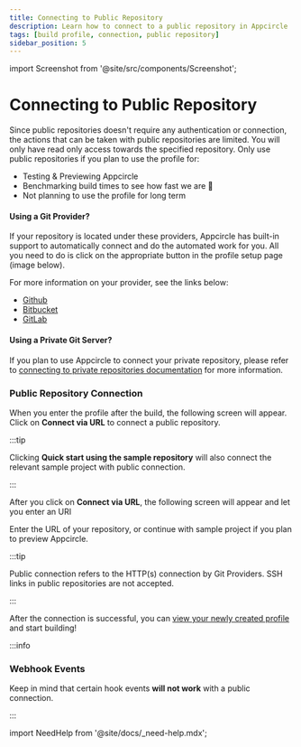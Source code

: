 ```yaml
---
title: Connecting to Public Repository
description: Learn how to connect to a public repository in Appcircle
tags: [build profile, connection, public repository]
sidebar_position: 5
---
```


import Screenshot from '@site/src/components/Screenshot';

# Connecting to Public Repository

Since public repositories doesn't require any authentication or connection, the actions that can be taken with public repositories are limited. You will only have read only access towards the specified repository. Only use public repositories if you plan to use the profile for:

- Testing & Previewing Appcircle
- Benchmarking build times to see how fast we are 🚀
- Not planning to use the profile for long term

#### Using a Git Provider?

If your repository is located under these providers, Appcircle has built-in support to automatically connect and do the automated work for you. All you need to do is click on the appropriate button in the profile setup page (image below).

For more information on your provider, see the links below:

- [Github](/build/manage-the-connections/adding-a-build-profile/connecting-to-github)
- [Bitbucket](/build/manage-the-connections/adding-a-build-profile/connecting-to-bitbucket)
- [GitLab](/build/manage-the-connections/adding-a-build-profile/connecting-to-gitlab)

#### Using a Private Git Server?

If you plan to use Appcircle to connect your private repository, please refer to [connecting to private repositories documentation](/build/manage-the-connections/adding-a-build-profile/connecting-to-private-repository-via-ssh) for more information.

### Public Repository Connection

When you enter the profile after the build, the following screen will appear. Click on **Connect via URL** to connect a public repository.

:::tip

Clicking **Quick start using the sample repository** will also connect the relevant sample project with public connection.

:::

<Screenshot url='https://cdn.appcircle.io/docs/assets/BE5278-repoconnect1.png' />

After you click on **Connect via URL**, the following screen will appear and let you enter an URI

<Screenshot url='https://cdn.appcircle.io/docs/assets/connect-via-url.png' />

Enter the URL of your repository, or continue with sample project if you plan to preview Appcircle.

:::tip

Public connection refers to the HTTP(s) connection by Git Providers. SSH links in public repositories are not accepted.

:::

After the connection is successful, you can [view your newly created profile](/build/build-process-management/profile-creation#profile-listing) and start building!

:::info

### Webhook Events

Keep in mind that certain hook events **will not work** with a public connection.

:::

import NeedHelp from '@site/docs/\_need-help.mdx';

<NeedHelp />
